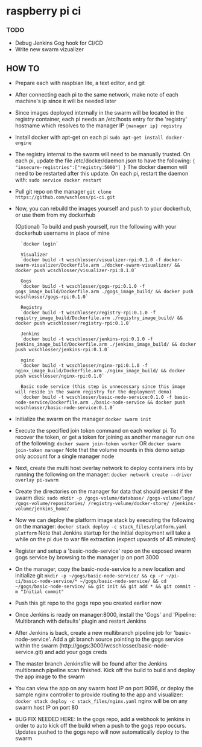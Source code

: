 # raspberry pi ci

### TODO
* Debug Jenkins Gog hook for CI/CD
* Write new swarm vizualizer

## HOW TO
- Prepare each with raspbian lite, a text editor, and git
- After connecting each pi to the same network, make note of each machine's ip since it will be needed later
- Since images deployed internally in the swarm will be located in the registry container, each pi needs an /etc/hosts entry for the 'registry' hostname which resolves to the manager IP
  `{manager ip} registry`
- Install docker with apt-get on each pi
        `sudo apt-get install docker-engine`
- The registry internal to the swarm will need to be manually trusted. On each pi, update the file /etc/docker/daemon.json to have the following:
        `{ "insecure-registries":["registry:5000"] }`
  The docker daemon will need to be restarted after this update. On each pi, restart the daemon with:
        `sudo service docker restart`
- Pull git repo on the manager
        `git clone https://github.com/wschloss/pi-ci.git`
- Now, you can rebuild the images yourself and push to your dockerhub, or use them from my dockerhub

  (Optional) To build and push yourself, run the following with your dockerhub username in place of mine
        
        `docker login`

        Visualizer
        `docker build -t wcschlosser/visualizer-rpi:0.1.0 -f docker-swarm-visualizer/Dockerfile.arm ./docker-swarm-visualizer/ && docker push wcschlosser/visualizer-rpi:0.1.0`

        Gogs
        `docker build -t wcschlosser/gogs-rpi:0.1.0 -f gogs_image_build/Dockerfile.arm ./gogs_image_build/ && docker push wcschlosser/gogs-rpi:0.1.0`

        Registry
        `docker build -t wcschlosser/registry-rpi:0.1.0 -f registry_image_build/Dockerfile.arm ./registry_image_build/ && docker push wcschlosser/registry-rpi:0.1.0`

        Jenkins
        `docker build -t wcschlosser/jenkins-rpi:0.1.0 -f jenkins_image_build/Dockerfile.arm ./jenkins_image_build/ && docker push wcschlosser/jenkins-rpi:0.1.0`

        nginx
        `docker build -t wcschlosser/nginx-rpi:0.1.0 -f nginx_image_build/Dockerfile.arm ./nginx_image_build/ && docker push wcschlosser/nginx-rpi:0.1.0`

        Basic node service (this step is unnecessary since this image will reside in the swarm registry for the deployment demo)
        `docker build -t wcschlosser/basic-node-service:0.1.0 -f basic-node-service/Dockerfile.arm ./basic-node-service && docker push wcschlosser/basic-node-service:0.1.0`

- Initialize the swarm on the manager
        `docker swarm init`
- Execute the specified join token command on each worker pi. To recover the token, or get a token for joining as another manager run one of the following:
        `docker swarm join-token worker` OR `docker swarm join-token manager`
  Note that the volume mounts in this demo setup only account for a single manager node
- Next, create the multi host overlay network to deploy containers into by running the following on the manager:
        `docker network create --driver overlay pi-swarm`
- Create the directories on the manager for data that should persist if the swarm dies:
        `sudo mkdir -p /gogs-volume/database/ /gogs-volume/logs/ /gogs-volume/repositories/ /registry-volume/docker-store/ /jenkins-volume/jenkins_home/`
- Now we can deploy the platform image stack by executing the following on the manager:
        `docker stack deploy -c stack_files/platform.yaml platform`
  Note that Jenkins startup for the initial deployment will take a while on the pi due to war file extraction (expect upwards of 45 minutes)
- Register and setup a 'basic-node-service' repo on the exposed swarm gogs service by browsing to the manager ip on port 3000
- On the manager, copy the basic-node-service to a new location and initialize git
        `mkdir -p ~/gogs/basic-node-service/ && cp -r ~/pi-ci/basic-node-service/* ~/gogs/basic-node-service/ && cd ~/gogs/basic-node-service/ && git init && git add * && git commit -m "Initial commit"`
- Push this git repo to the gogs repo you created earlier now
- Once Jenkins is ready on manager:8000, install the 'Gogs' and 'Pipeline: Multibranch with defaults' plugin and restart Jenkins
- After Jenkins is back, create a new multibranch pipeline job for 'basic-node-service'. Add a git branch source pointing to the gogs service within the swarm (http://gogs:3000/wcschlosser/basic-node-service.git) and add your gogs creds
- The master branch Jenkinsfile will be found after the Jenkins multibranch pipeline scan finished. Kick off the build to build and deploy the app image to the swarm
- You can view the app on any swarm host IP on port 9096, or deploy the sample nginx controller to provide routing to the app and visualizer:
        `docker stack deploy -c stack_files/nginx.yaml`
  nginx will be on any swarm host IP on port 80
- BUG FIX NEEDED HERE: In the gogs repo, add a webhook to jenkins in order to auto kick off the build when a push to the gogs repo occurs. Updates pushed to the gogs repo will now automatically deploy to the swarm
